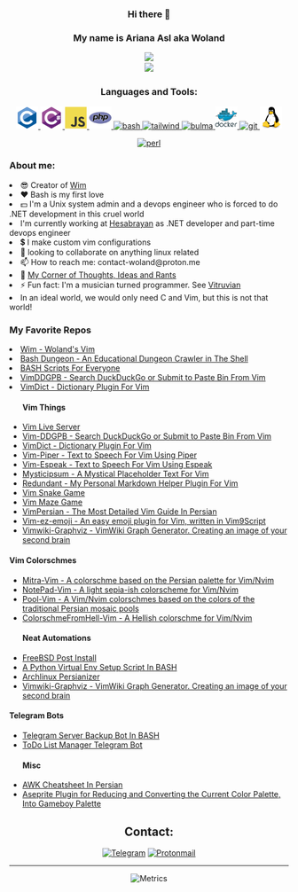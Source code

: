 
<div align="center" style="display: inline_block">
   <h3> Hi there 👋 </h3>
   <h3>My name is Ariana Asl aka Woland </h4>
   <img  src="https://github-readme-stats.vercel.app/api?username=wolandark&show_icons=true&theme=tokyonight"/>
</div>

<div align="center">
   <img src="https://github-readme-stats.vercel.app/api/top-langs/?username=wolandark&layout=donut&theme=tokyonight" />
</div>
<h3 align="center">Languages and Tools:</h3>

<p align="center">

<a href="https://www.cprogramming.com/" target="_blank" rel="noreferrer">

   <img src="https://raw.githubusercontent.com/devicons/devicon/master/icons/c/c-original.svg" alt="c" width="40" height="40"/>

</a>

<a href="https://www.w3schools.com/cs/" target="_blank" rel="noreferrer">

   <img src="https://raw.githubusercontent.com/devicons/devicon/master/icons/csharp/csharp-original.svg" alt="csharp" width="40" height="40"/>

</a>

<a href="https://developer.mozilla.org/en-US/docs/Web/JavaScript" target="_blank" rel="noreferrer">

   <img src="https://raw.githubusercontent.com/devicons/devicon/master/icons/javascript/javascript-original.svg" alt="javascript" width="40" height="40"/>

</a>


<a href="https://www.php.net" target="_blank" rel="noreferrer">

   <img src="https://raw.githubusercontent.com/devicons/devicon/master/icons/php/php-original.svg" alt="php" width="40" height="40"/>

</a>




<a href="https://www.gnu.org/software/bash/" target="_blank" rel="noreferrer">
   <img
         src="https://www.vectorlogo.zone/logos/gnu_bash/gnu_bash-icon.svg"
         alt="bash"
         width="40"
         height="40"
         />
</a>
<a href="https://tailwindcss.com/" target="_blank" rel="noreferrer">
   <img
         src="https://www.vectorlogo.zone/logos/tailwindcss/tailwindcss-icon.svg"
         alt="tailwind"
         width="40"
         height="40"
         />
</a>
<a href="https://bulma.io/" target="_blank" rel="noreferrer">
   <img
         src="https://raw.githubusercontent.com/gilbarbara/logos/804dc257b59e144eaca5bc6ffd16949752c6f789/logos/bulma.svg"
         alt="bulma"
         width="40"
         height="40"
         />
</a>
<a href="https://www.docker.com/" target="_blank" rel="noreferrer">
   <img
         src="https://raw.githubusercontent.com/devicons/devicon/master/icons/docker/docker-original-wordmark.svg"
         alt="docker"
         width="40"
         height="40"
         />
</a>
<a href="https://git-scm.com/" target="_blank" rel="noreferrer">
   <img
         src="https://www.vectorlogo.zone/logos/git-scm/git-scm-icon.svg"
         alt="git"
         width="40"
         height="40"
         />
</a>
<a href="https://www.linux.org/" target="_blank" rel="noreferrer">
   <img
         src="https://raw.githubusercontent.com/devicons/devicon/master/icons/linux/linux-original.svg"
         alt="linux"
         width="40"
         height="40"
         />
</a>
<p align="center"> <a href="https://www.perl.org/" target="_blank" rel="noreferrer"> <img src="https://api.iconify.design/logos-perl.svg" alt="perl" width="40" height="40"/> </a> </p>
</p>



<div>
   <h3> About me: </h3>
   <li>😎 Creator of <a href="https://github.com/wolandark/wim">Wim</a></li>
   <li> ❤️ Bash is my first love</li>
   <li> 💵  I'm a Unix system admin and a devops engineer who is forced to do .NET development in this cruel world </li>
   <li>I'm currently working at <a href="https://www.hesabrayan.com">Hesabrayan</a> as .NET developer and part-time devops engineer</li>
   <li> 💲 I make custom vim configurations
      <li> 👯 looking to collaborate on anything linux related</li>
      <li> 📫 How to reach me: contact-woland@proton.me</li>
      <li>🔗 <a href="https://wolandark.github.io">My Corner of Thoughts, Ideas and Rants</a></li>
      <li> ⚡ Fun fact: I'm a musician turned programmer. See <a href="https://woland.tilde.team/vitruvian/">Vitruvian</a></li>
   <li>In an ideal world, we would only need C and Vim, but this is not that world!</li>
</div>

<div>
   <h3>My Favorite Repos</h3>
   <li><a href="https://github.com/wolandark/wim">Wim - Woland's Vim</a></li>
   <li><a href="https://github.com/wolandark/bash-dungeon">Bash Dungeon - An Educational Dungeon Crawler in The Shell</a></li>
   <li><a href="https://github.com/wolandark/BASH_Scripts_For_Everyone">BASH Scripts For Everyone</a></li>
   <li><a href="https://github.com/wolandark/vim-ddgpb">VimDDGPB - Search DuckDuckGo or Submit to Paste Bin From Vim </a></li>
   <li><a href="https://github.com/wolandark/vimdict">VimDict - Dictionary Plugin For Vim</a></li>
   <ul>
      <h4>Vim Things</h4>
      <li><a href="https://github.com/wolandark/vim-live-server">Vim Live Server</a></li>
      <li><a href="https://github.com/wolandark/vim-ddgpb">Vim-DDGPB - Search DuckDuckGo or Submit to Paste Bin From Vim </a></li>
      <li><a href="https://github.com/wolandark/vimdict">VimDict - Dictionary Plugin For Vim</a></li>
      <li><a href="https://github.com/wolandark/vim-piper">Vim-Piper - Text to Speech For Vim Using Piper</a></li>
      <li><a href="https://github.com/wolandark/vim-espeak">Vim-Espeak - Text to Speech For Vim Using Espeak</a></li>
      <li><a href="https://github.com/wolandark/mysticpsum">Mysticipsum - A Mystical Placeholder Text For Vim </a></li>
      <li><a href="https://github.com/wolandark/redundant">Redundant - My Personal Markdown Helper Plugin For Vim</a></li>
      <li><a href="https://wolandark.github.io/vimsnake/">Vim Snake Game</a></li>
      <li><a href="https://wolandark.github.io/VimMaze/">Vim Maze Game</a></li>
      <li><a href="https://vimpersian.github.io">VimPersian - The Most Detailed Vim Guide In Persian</a></li>
      <li><a href="https://github.com/wolandark/vim-ez-emoji">Vim-ez-emoji - An easy emoji plugin for Vim, written in Vim9Script</a></li>
      <li><a href="https://github.com/wolandark/Vimwiki-Graphviz">Vimwiki-Graphviz - VimWiki Graph Generator. Creating an image of your second brain</a></li>
   </ul>
   <h4>Vim Colorschmes</h4>
   <ul>
      <li><a href="https://github.com/wolandark/Mitra-Vim">Mitra-Vim - A colorschme based on the Persian palette for Vim/Nvim</a></li>
      <li><a href="https://github.com/wolandark/NotePad-Vim">NotePad-Vim - A light sepia-ish colorscheme for Vim/Nvim</a></li>
      <li><a href="https://github.com/wolandark/Pool-Vim">Pool-Vim - A Vim/Nvim colorschmes based on the colors of the traditional Persian mosaic pools</a></li>
      <li><a href="https://github.com/wolandark/ColorschemeFromHell-Vim">ColorschmeFromHell-Vim - A Hellish colorschme for Vim/Nvim</a></li>


   </ul>

   <ul>
      <h4>Neat Automations</h4>
      <li><a href="https://github.com/wolandark/FreeBSD_Post_Install">FreeBSD Post Install</a></li>
      <li><a href="https://github.com/wolandark/PyEnv">A Python Virtual Env Setup Script In BASH</a></li>
      <li><a href="https://github.com/wolandark/Arch-Persianizer">Archlinux Persianizer</a></li>
      <li><a href="https://github.com/wolandark/Vimwiki-Graphviz">Vimwiki-Graphviz - VimWiki Graph Generator. Creating an image of your second brain</a></li>
   </ul>
   <h4>Telegram Bots</h4>
   <ul><li><a href="https://github.com/wolandark/TSBB">Telegram Server Backup Bot In BASH</a></li>
      <li><a href="https://github.com/wolandark/Dew-It">ToDo List Manager Telegram Bot</a></li>
   </ul>
   <ul>
      <h4>Misc</h4>
      <li><a href="https://wolandark.github.io/awk-cheatsheet-farsi/">AWK Cheatsheet In Persian</a></li>
      <li><a href="https://github.com/wolandark/Aseprite_GBStudio_Color_Converter_">Aseprite Plugin for Reducing and Converting the Current Color Palette, Into Gameboy Palette </a></li>
   </ul>
</div>

<h2 align="center">Contact:</h2>
<div align="center">

   [![Telegram](https://img.shields.io/badge/Telegram-2CA5E0?style=for-the-badge&logo=telegram&logoColor=white)](https://t.me/wolandarkside)
   [![Protonmail](https://img.shields.io/badge/ProtonMail-8B89CC?style=for-the-badge&logo=protonmail&logoColor=white)](mailto:contact-woland@proton.me)

   <hr>

   ![Metrics](https://metrics.lecoq.io/wolandark)

</div>

